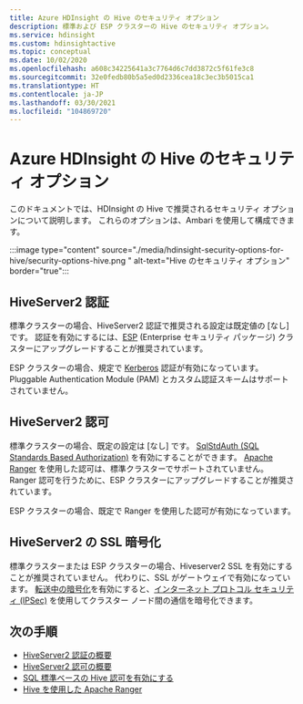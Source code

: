 ```yaml
---
title: Azure HDInsight の Hive のセキュリティ オプション
description: 標準および ESP クラスターの Hive のセキュリティ オプション。
ms.service: hdinsight
ms.custom: hdinsightactive
ms.topic: conceptual
ms.date: 10/02/2020
ms.openlocfilehash: a608c34225641a3c7764d6c7dd3872c5f61fe3c8
ms.sourcegitcommit: 32e0fedb80b5a5ed0d2336cea18c3ec3b5015ca1
ms.translationtype: HT
ms.contentlocale: ja-JP
ms.lasthandoff: 03/30/2021
ms.locfileid: "104869720"
---
```

# <a name="security-options-for-hive-in-azure-hdinsight"></a>Azure HDInsight の Hive のセキュリティ オプション

このドキュメントでは、HDInsight の Hive で推奨されるセキュリティ オプションについて説明します。 これらのオプションは、Ambari を使用して構成できます。

:::image type="content" source="./media/hdinsight-security-options-for-hive/security-options-hive.png " alt-text="Hive のセキュリティ オプション" border="true":::

## <a name="hiveserver2-authentication"></a>HiveServer2 認証

標準クラスターの場合、HiveServer2 認証で推奨される設定は既定値の [なし] です。 認証を有効にするには、[ESP](../domain-joined/hdinsight-security-overview.md) (Enterprise セキュリティ パッケージ) クラスターにアップグレードすることが推奨されています。 

ESP クラスターの場合、規定で [Kerberos](https://web.mit.edu/Kerberos/) 認証が有効になっています。 Pluggable Authentication Module (PAM) とカスタム認証スキームはサポートされていません。

## <a name="hiveserver2-authorization"></a>HiveServer2 認可

標準クラスターの場合、既定の設定は [なし] です。 [SqlStdAuth (SQL Standards Based Authorization)](https://cwiki.apache.org/confluence/display/Hive/SQL+Standard+based+hive+authorization) を有効にすることができます。 [Apache Ranger](https://ranger.apache.org/) を使用した認可は、標準クラスターでサポートされていません。 Ranger 認可を行うために、ESP クラスターにアップグレードすることが推奨されています。 

ESP クラスターの場合、既定で Ranger を使用した認可が有効になっています。 


## <a name="ssl-encryption-for-hiveserver2"></a>HiveServer2 の SSL 暗号化

標準クラスターまたは ESP クラスターの場合、Hiveserver2 SSL を有効にすることが推奨されていません。 代わりに、SSL がゲートウェイで有効になっています。 [転送中の暗号化](../domain-joined/encryption-in-transit.md)を有効にすると、[インターネット プロトコル セキュリティ (IPSec)](https://en.wikipedia.org/wiki/IPsec) を使用してクラスター ノード間の通信を暗号化できます。


## <a name="next-steps"></a>次の手順
* [HiveServer2 認証の概要](https://cwiki.apache.org/confluence/display/Hive/Setting+up+HiveServer2#SettingUpHiveServer2-Authentication/SecurityConfiguration)
* [HiveServer2 認可の概要](https://cwiki.apache.org/confluence/display/Hive/LanguageManual+Authorization)
* [SQL 標準ベースの Hive 認可を有効にする](https://community.cloudera.com/t5/Community-Articles/Getting-started-with-SQLStdAuth/ta-p/244263)
* [Hive を使用した Apache Ranger](../domain-joined/apache-domain-joined-run-hive.md)
